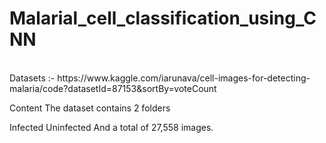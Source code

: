 # Malarial_cell_classification_using_CNN
</br>
Datasets :- https://www.kaggle.com/iarunava/cell-images-for-detecting-malaria/code?datasetId=87153&sortBy=voteCount

Content
The dataset contains 2 folders

Infected
Uninfected
And a total of 27,558 images.

